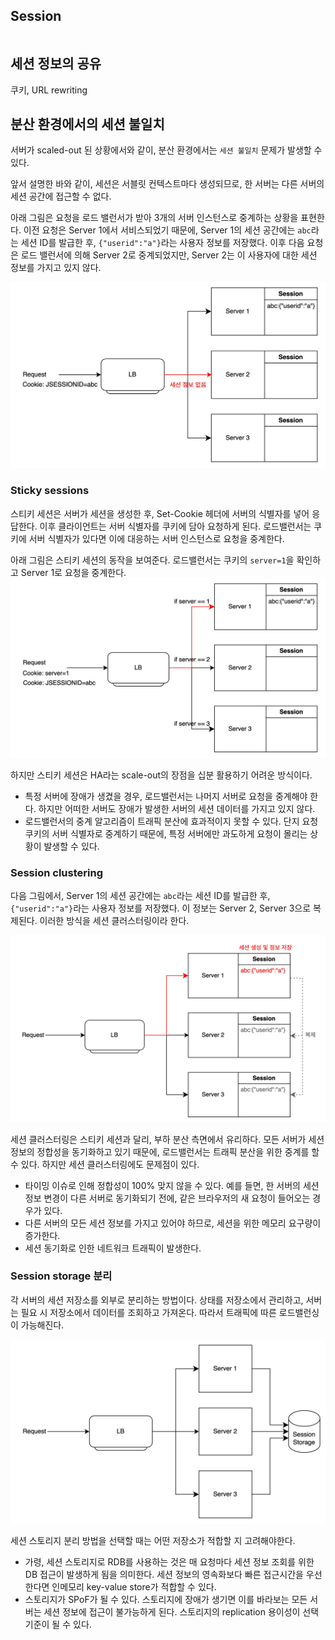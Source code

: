 ## Session

```java

```

## 세션 정보의 공유
쿠키, URL rewriting

## 분산 환경에서의 세션 불일치
서버가 scaled-out 된 상황에서와 같이, 분산 환경에서는 `세션 불일치` 문제가 발생할 수 있다.

앞서 설명한 바와 같이, 세션은 서블릿 컨텍스트마다 생성되므로, 한 서버는 다른 서버의 세션 공간에 접근할 수 없다.

아래 그림은 요청을 로드 밸런서가 받아 3개의 서버 인스턴스로 중계하는 상황을 표현한다. 이전 요청은 Server 1에서 서비스되었기 때문에, Server 1의 세션 공간에는 `abc`라는 세션 ID를 발급한 후, `{"userid":"a"}`라는 사용자 정보를 저장했다. 이후 다음 요청은 로드 밸런서에 의해 Server 2로 중계되었지만, Server 2는 이 사용자에 대한 세션 정보를 가지고 있지 않다. 

![session-inconsistency](/img/session/session-inconsistency.jpg)

### Sticky sessions
스티키 세션은 서버가 세션을 생성한 후, Set-Cookie 헤더에 서버의 식별자를 넣어 응답한다. 이후 클라이언트는 서버 식별자를 쿠키에 담아 요청하게 된다. 로드밸런서는 쿠키에 서버 식별자가 있다면 이에 대응하는 서버 인스턴스로 요청을 중계한다. 

아래 그림은 스티키 세션의 동작을 보여준다. 로드밸런서는 쿠키의 `server=1`을 확인하고 Server 1로 요청을 중계한다.
![sticky-session](/img/session/sticky-session.jpg)

하지만 스티키 세션은 HA라는 scale-out의 장점을 십분 활용하기 어려운 방식이다.
- 특정 서버에 장애가 생겼을 경우, 로드밸런서는 나머지 서버로 요청을 중계해야 한다. 하지만 어떠한 서버도 장애가 발생한 서버의 세션 데이터를 가지고 있지 않다.
- 로드밸런서의 중계 알고리즘이 트래픽 분산에 효과적이지 못할 수 있다. 단지 요청 쿠키의 서버 식별자로 중계하기 때문에, 특정 서버에만 과도하게 요청이 몰리는 상황이 발생할 수 있다.

### Session clustering
다음 그림에서, Server 1의 세션 공간에는 `abc`라는 세션 ID를 발급한 후, `{"userid":"a"}`라는 사용자 정보를 저장했다. 이 정보는 Server 2, Server 3으로 복제된다. 이러한 방식을 세션 클러스터링이라 한다.

![session-clustering](/img/session/session-clustering.jpg)

세션 클러스터링은 스티키 세션과 달리, 부하 분산 측면에서 유리하다. 모든 서버가 세션 정보의 정합성을 동기화하고 있기 때문에, 로드밸런서는 트래픽 분산을 위한 중계를 할 수 있다.
하지만 세션 클러스터링에도 문제점이 있다.
- 타이밍 이슈로 인해 정합성이 100% 맞지 않을 수 있다. 예를 들면, 한 서버의 세션 정보 변경이 다른 서버로 동기화되기 전에, 같은 브라우저의 새 요청이 들어오는 경우가 있다.
- 다른 서버의 모든 세션 정보를 가지고 있어야 하므로, 세션을 위한 메모리 요구량이 증가한다.
- 세션 동기화로 인한 네트워크 트래픽이 발생한다.

### Session storage 분리
각 서버의 세션 저장소를 외부로 분리하는 방법이다. 상태를 저장소에서 관리하고, 서버는 필요 시 저장소에서 데이터를 조회하고 가져온다. 따라서 트래픽에 따른 로드밸런싱이 가능해진다. 

![session-storage](/img/session/session-storage.jpg)

세션 스토리지 분리 방법을 선택할 때는 어떤 저장소가 적합할 지 고려해야한다.
- 가령, 세션 스토리지로 RDB를 사용하는 것은 매 요청마다 세션 정보 조회를 위한  DB 접근이 발생하게 됨을 의미한다. 세션 정보의 영속화보다 빠른 접근시간을 우선한다면 인메모리 key-value store가 적합할 수 있다.
- 스토리지가 SPoF가 될 수 있다. 스토리지에 장애가 생기면 이를 바라보는 모든 서버는 세션 정보에 접근이 불가능하게 된다. 스토리지의 replication 용이성이 선택 기준이 될 수 있다.